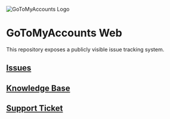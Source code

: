 ![GoToMyAccounts Logo](https://gtma.s3.amazonaws.com/images-public/logos/gtma_logo_150.png)
# GoToMyAccounts Web

This repository exposes a publicly visible issue tracking system.

## [Issues](https://github.com/gtmadev/GoToMyAccountsWeb/issues)
## <a target="_blank" href="https://help.gotomyaccounts.com">Knowledge Base</a>
## <a target="_blank" href="https://gotomyaccounts.freshdesk.com">Support Ticket</a>
